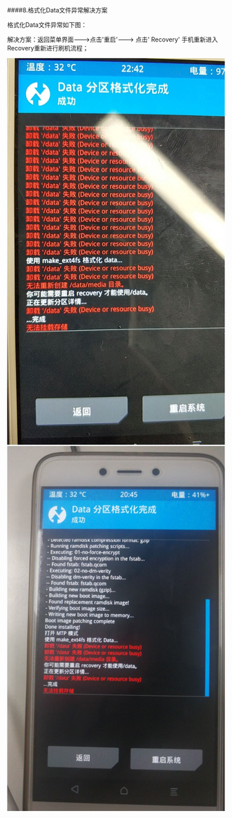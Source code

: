 ####8.格式化Data文件异常解决方案

 格式化Data文件异常如下图：
 
 解决方案：返回菜单界面--->点击'重启'---> 点击' Recovery'  手机重新进入Recovery重新进行刷机流程；
 
<img src='/assets/8.8.8.1.png'>

<img src='/assets/8.8.8.2.png'>


